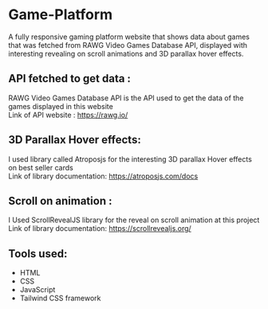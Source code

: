 # Game-Platform
A fully responsive gaming platform website that shows data about games that was fetched from RAWG Video Games Database API, displayed with interesting revealing on scroll animations and 3D parallax hover effects.

## API fetched to get data :
RAWG Video Games Database API is the API used to get the data of the games displayed in this website <br>
Link of API website : https://rawg.io/

## 3D Parallax Hover effects:
I used library called Atroposjs for the interesting 3D parallax Hover effects on best seller cards <br>
Link of library documentation: https://atroposjs.com/docs

## Scroll on animation : 
 I Used ScrollRevealJS library for the reveal on scroll animation at this project <br>
 Link of library documentation: https://scrollrevealjs.org/
 
## Tools used:
* HTML
* CSS
* JavaScript
* Tailwind CSS framework



